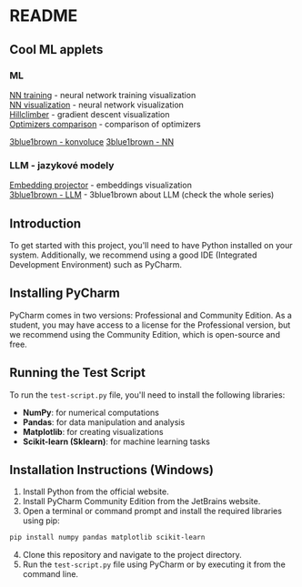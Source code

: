 # README
## Cool ML applets
### ML
[NN training](https://deeperplayground.org) - neural network training visualization \
[NN visualization](https://adamharley.com/nn_vis/) - neural network visualization \
[Hillclimber](https://neuralpatterns.io/hill_climber.html) - gradient descent visualization \
[Optimizers comparison](https://emiliendupont.github.io/2018/01/24/optimization-visualization/) - comparison of optimizers

[3blue1brown - konvoluce](https://www.youtube.com/watch?v=KuXjwB4LzSA)
[3blue1brown - NN](https://www.youtube.com/watch?v=aircAruvnKk&list=PLZHQObOWTQDNU6R1_67000Dx_ZCJB-3pi&index=1)

### LLM - jazykové modely
[Embedding projector](https://projector.tensorflow.org/) - embeddings visualization \
[3blue1brown - LLM](https://www.youtube.com/watch?v=LPZh9BOjkQs&list=PLZHQObOWTQDNU6R1_67000Dx_ZCJB-3pi&index=5) - 3blue1brown about LLM (check the whole series)


## Introduction
To get started with this project, you'll need to have Python installed on your system. Additionally, we recommend using a good IDE (Integrated Development Environment) such as PyCharm.

## Installing PyCharm

PyCharm comes in two versions: Professional and Community Edition. As a student, you may have access to a license for the Professional version, but we recommend using the Community Edition, which is open-source and free.

## Running the Test Script

To run the `test-script.py` file, you'll need to install the following libraries:

* **NumPy**: for numerical computations
* **Pandas**: for data manipulation and analysis
* **Matplotlib**: for creating visualizations
* **Scikit-learn (Sklearn)**: for machine learning tasks

## Installation Instructions (Windows)

1. Install Python from the official website.
2. Install PyCharm Community Edition from the JetBrains website.
3. Open a terminal or command prompt and install the required libraries using pip:
```bash
pip install numpy pandas matplotlib scikit-learn
```
4. Clone this repository and navigate to the project directory.
5. Run the `test-script.py` file using PyCharm or by executing it from the command line.
